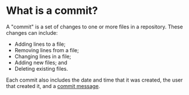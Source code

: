 # What is a commit?

A "commit" is a set of changes to one or more files in a repository.
These changes can include:

- Adding lines to a file;
- Removing lines from a file;
- Changing lines in a file;
- Adding new files; and
- Deleting existing files.

Each commit also includes the date and time that it was created, the user that created it, and a [commit message](how-do-I-write-a-commit-message.md).
